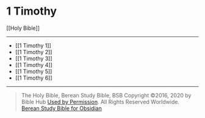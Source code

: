 # 1 Timothy

[[Holy Bible]]

---

- [[1 Timothy 1]]
- [[1 Timothy 2]]
- [[1 Timothy 3]]
- [[1 Timothy 4]]
- [[1 Timothy 5]]
- [[1 Timothy 6]]

---

> The Holy Bible, Berean Study Bible, BSB
> Copyright &copy;2016, 2020 by Bible Hub
> [Used by Permission](https://berean.bible/terms.htm). All Rights Reserved Worldwide.
> [Berean Study Bible for Obsidian](https://github.com/gapmiss/berean-study-bible-for-obsidian)

